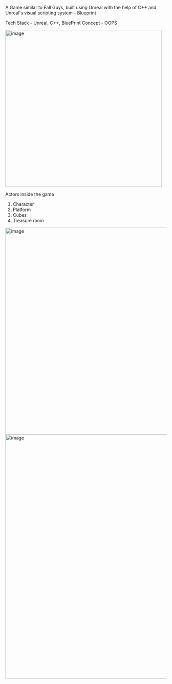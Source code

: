 A Game similar to Fall Guys, built using Unreal with the help of C++ and Unreal's visual scripting system - Blueprint

Tech Stack - Unreal, C++, BluePrint
Concept - OOPS

<img width="489" alt="image" src="https://github.com/user-attachments/assets/62bfb5aa-17d6-472f-93fd-70f5f5edfafd">


Actors inside the game
1. Character
2. Platform
3. Cubes
4. Treasure room
 
<img width="644" alt="image" src="https://github.com/user-attachments/assets/856887c6-0647-4e63-8196-1ab60fe3f70f">
<img width="761" alt="image" src="https://github.com/user-attachments/assets/d1a9b42b-4c93-4ac4-8c7b-bc4dd2ae0ed8">

